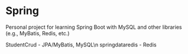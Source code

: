 # Spring
Personal project for learning Spring Boot with MySQL and other libraries (e.g., MyBatis, Redis, etc.)

StudentCrud -       JPA/MyBatis, MySQL\n
springdataredis -   Redis
